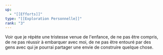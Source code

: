 ```yaml
---
up:
  - "[[Efforts]]"
type: "[[Exploration Personnelle]]"
rank: "3"
---
```

Voir que je répète une tristesse venue de l'enfance, de ne pas être compris, de ne pas réussir à embarquer avec moi, de ne pas être entouré par des gens avec qui je pourrai partager une envie de construire quelque chose.